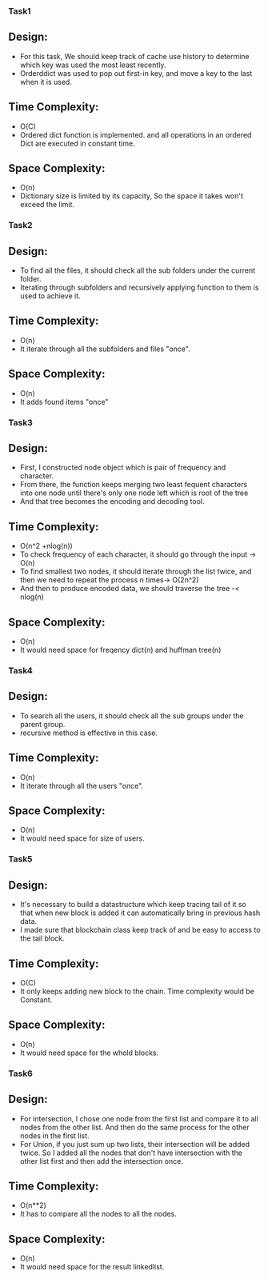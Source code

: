 ### Task1
## Design:
- For this task, We should keep track of cache use history to determine which key was used the most least recently.
- Orderddict was used to pop out first-in key, and move a key to the last when it is used.

## Time Complexity:
- O(C)
- Ordered dict function is implemented. and all operations in an ordered Dict are executed in constant time.

## Space Complexity:
- O(n)
- Dictionary size is limited by its capacity, So the space it takes won't exceed the limit.


### Task2
## Design:
- To find all the files, it should check all the sub folders under the current folder.
- Iterating through subfolders and recursively applying function to them is used to achieve it.

## Time Complexity:
- O(n)
- It iterate through all the subfolders and files "once".

## Space Complexity:
- O(n)
- It adds found items "once"


### Task3
## Design:
- First, I constructed node object which is pair of frequency and character.
- From there, the function keeps merging two least fequent characters into one node until there's only one node left which is root of the tree
- And that tree becomes the encoding and decoding tool.

## Time Complexity:
- O(n^2 +nlog(n))
- To check frequency of each character, it should go through the input -> O(n)
- To find smallest two nodes, it should iterate through the list twice, and then we need to repeat the process n times-> O(2n^2)
- And then to produce encoded data, we should traverse the tree -< nlog(n)

## Space Complexity:
- O(n)
- It would need space for freqency dict(n) and huffman tree(n)


### Task4
## Design:
- To search all the users, it should check all the sub groups under the parent group.
- recursive method is effective in this case.

## Time Complexity:
- O(n)
- It iterate through all the users "once".

## Space Complexity:
- O(n)
- It would need space for size of users.


### Task5
## Design:
- It's necessary to build a datastructure which keep tracing tail of it so that when new block is added it can automatically bring in previous hash data.
- I made sure that blockchain class keep track of and be easy to access to the tail block.

## Time Complexity:
- O(C)
- It only keeps adding new block to the chain. Time complexity would be Constant.

## Space Complexity:
- O(n)
- It would need space for the whold blocks.


### Task6
## Design:
- For intersection, I chose one node from the first list and compare it to all nodes from the other list. And then do the same process for the other nodes in the first list. 
- For Union, if you just sum up two lists, their intersection will be added twice. So I added all the nodes that don't have intersection with the other list first and then add the intersection once.

## Time Complexity:
- O(n**2)
- It has to compare all the nodes to all the nodes.

## Space Complexity:
- O(n)
- It would need space for the result linkedlist.


